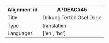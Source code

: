 |Alignment id | A7DEACA45
| --- | --- 
|Title | Drikung Tertön Ösel Dorje 
|Type | translation
|Languages | ['en', 'bo']